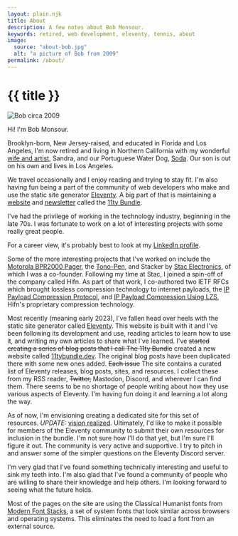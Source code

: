 ```yaml
---
layout: plain.njk
title: About
description: A few notes about Bob Monsour.
keywords: retired, web development, eleventy, tennis, about
image:
  source: "about-bob.jpg"
  alt: "a picture of Bob from 2009"
permalink: /about/
---
```


# {{ title }}

<img src="/assets/img/about-bob.jpg" class="about-img" alt="Bob circa 2009" sizes="100px" loading="eager">

<p>Hi! I'm Bob Monsour.</p>

<p>Brooklyn-born, New Jersey-raised, and educated in Florida and Los Angeles, I'm now retired and living in Northern California with my wonderful <a href="https://www.tascafineart.com/">wife and artist</a>, Sandra, and our Portuguese Water Dog, <a href="/soda/">Soda</a>. Our son is out on his own and lives in Los Angeles.</p>

<p>We travel occasionally and I enjoy reading and trying to stay fit. I'm also having fun being a part of the community of web developers who make and use the static site generator <a href="https://11ty.dev">Eleventy</a>. A big part of that is maintaining a <a href="https://11tybundle.dev">website</a> and <a href="https://buttondown.com/11tybundle">newsletter</a> called the <a href="https://11tybundle.dev">11ty Bundle</a>.</p>

I've had the privilege of working in the technology industry, beginning in the late 70s. I was fortunate to work on a lot of interesting projects with some really great people.

For a career view, it's probably best to look at my [LinkedIn profile](https://www.linkedin.com/in/bobmonsour/).

Some of the more interesting projects that I've worked on include the [Motorola BPR2000 Pager](https://historyexplorer.si.edu/resource/motorola-bpr2000-pager), the [Tono-Pen](https://patents.google.com/patent/US4747296), and Stacker by [Stac Electronics](https://en.wikipedia.org/wiki/Stac_Electronics), of which I was a co-founder. Following my time at Stac, I joined a spin-off of the company called Hifn. As part of that work, I co-authored two IETF RFCs which brought lossless compression technology to internet payloads, the [IP Payload Compression Protocol](https://datatracker.ietf.org/doc/html/rfc2393), and [IP Payload Compression Using LZS](https://datatracker.ietf.org/doc/html/rfc2395), Hifn's proprietary compression technology.

Most recently (meaning early 2023), I've fallen head over heels with the static site generator called [Eleventy](https://www.11ty.dev/). This website is built with it and I've been following its development and use, reading articles to learn how to use it, and writing my own articles to share what I've learned. I've <s>started creating a series of blog posts that I call The 11ty Bundle</s> created a new website called [11tybundle.dev](https://11tybundle.dev/). The original blog posts have been duplicated there with some new ones added. <s>Each issue</s> The site contains a curated list of Eleventy releases, blog posts, sites, and resources. I collect these from my RSS reader, <s>Twitter,</s> Mastodon, Discord, and wherever I can find them. There seems to be no shortage of people writing about how they use various aspects of Eleventy. I'm having fun doing it and learning a lot along the way.

As of now, I'm envisioning creating a dedicated site for this set of resources. _UPDATE:_ [vision realized](https://11tybundle.dev/). Ultimately, I'd like to make it possible for members of the Eleventy community to submit their own resources for inclusion in the bundle. I'm not sure how I'll do that yet, but I'm sure I'll figure it out. The community is very active and supportive. I try to pitch in and answer some of the simpler questions on the Eleventy Discord server.

I'm very glad that I've found something technically interesting and useful to sink my teeth into. I'm also glad that I've found a community of people who are willing to share their knowledge and help others. I'm looking forward to seeing what the future holds.

Most of the pages on the site are using the Classical Humanist fonts from [Modern Font Stacks](https://modernfontstacks.com/), a set of system fonts that look similar across browsers and operating systems. This eliminates the need to load a font from an external source.
